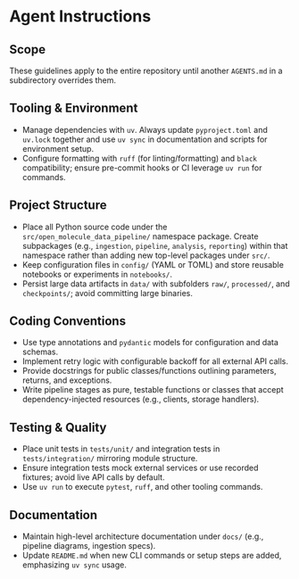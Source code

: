 # Agent Instructions

## Scope
These guidelines apply to the entire repository until another `AGENTS.md` in a subdirectory overrides them.

## Tooling & Environment
- Manage dependencies with `uv`. Always update `pyproject.toml` and `uv.lock` together and use `uv sync` in documentation and scripts for environment setup.
- Configure formatting with `ruff` (for linting/formatting) and `black` compatibility; ensure pre-commit hooks or CI leverage `uv run` for commands.

## Project Structure
- Place all Python source code under the `src/open_molecule_data_pipeline/` namespace package. Create subpackages (e.g., `ingestion`, `pipeline`, `analysis`, `reporting`) within that namespace rather than adding new top-level packages under `src/`.
- Keep configuration files in `config/` (YAML or TOML) and store reusable notebooks or experiments in `notebooks/`.
- Persist large data artifacts in `data/` with subfolders `raw/`, `processed/`, and `checkpoints/`; avoid committing large binaries.

## Coding Conventions
- Use type annotations and `pydantic` models for configuration and data schemas.
- Implement retry logic with configurable backoff for all external API calls.
- Provide docstrings for public classes/functions outlining parameters, returns, and exceptions.
- Write pipeline stages as pure, testable functions or classes that accept dependency-injected resources (e.g., clients, storage handlers).

## Testing & Quality
- Place unit tests in `tests/unit/` and integration tests in `tests/integration/` mirroring module structure.
- Ensure integration tests mock external services or use recorded fixtures; avoid live API calls by default.
- Use `uv run` to execute `pytest`, `ruff`, and other tooling commands.

## Documentation
- Maintain high-level architecture documentation under `docs/` (e.g., pipeline diagrams, ingestion specs).
- Update `README.md` when new CLI commands or setup steps are added, emphasizing `uv sync` usage.

